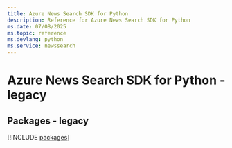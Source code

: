 ```yaml
---
title: Azure News Search SDK for Python
description: Reference for Azure News Search SDK for Python
ms.date: 07/08/2025
ms.topic: reference
ms.devlang: python
ms.service: newssearch
---
```

# Azure News Search SDK for Python - legacy
## Packages - legacy
[!INCLUDE [packages](news-search-index.md)]